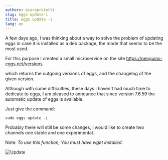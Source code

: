 ```yaml
---
authors: pieroproietti
slug: eggs-update-i
title: eggs update -i
lang: en
---
```


A few days ago, I was thinking about a way to solve the problem of updating eggs in case it is installed as a deb package, the mode that seems to be the most used.

For this purpose I created a small microservice on the site https://penguins-eggs.net/versions

which returns the outgoing versions of eggs, and the changelog of the given version.

Although with some difficulties, these days I haven't had much time to dedicate to eggs, I am pleased to announce that since version 7.6.59 the automatic update of eggs is available.

Just give the command:

```sudo eggs update -i ```

Probably there will still be some changes, I would like to create two channels one stable and one experimental. 

Note: _To use this function, You must have wget installed._ 

![Update](https://github.com/pieroproietti/penguins-eggs/raw/master/documents/terminal-lessons/eggs_update-i.gif) 

